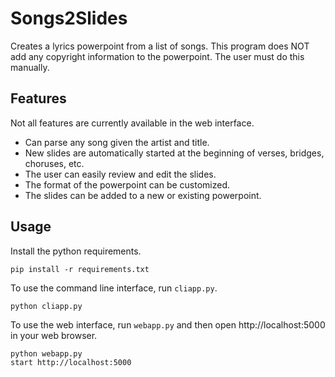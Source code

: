# Songs2Slides
Creates a lyrics powerpoint from a list of songs. This program does NOT add any copyright information to the powerpoint. The user must do this manually.

## Features
Not all features are currently available in the web interface.
- Can parse any song given the artist and title.
- New slides are automatically started at the beginning of verses, bridges, choruses, etc.
- The user can easily review and edit the slides.
- The format of the powerpoint can be customized.
- The slides can be added to a new or existing powerpoint.

## Usage
Install the python requirements.
```
pip install -r requirements.txt
```
To use the command line interface, run `cliapp.py`.
```
python cliapp.py
```
To use the web interface, run `webapp.py` and then open http://localhost:5000 in your web browser.
```
python webapp.py
start http://localhost:5000
```